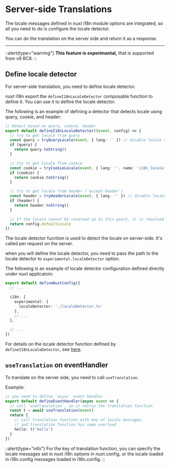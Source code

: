 # Server-side Translations

The locale messages defined in nuxt i18n module options are integrated, so all you need to do is configure the locale detector. 

You can do the translation on the server side and return it as a response.

---

::alert{type="warning"}
**This feature is experimantal,** that is supported from v8 RC8.
::

## Define locale detector

For server-side translation, you need to define locale detector.

nuxt i18n export the `defineI18nLocaleDetector` composable function to define it.
You can use it to define the locale detector.

The following is an example of defining a detector that detects locale using query, cookie, and header:
```ts {}[localeDetector.ts]
// Detect based on query, cookie, header
export default defineI18nLocaleDetector((event, config) => {
  // try to get locale from query
  const query = tryQueryLocale(event, { lang: '' }) // disable locale default value with `lang` option
  if (query) {
    return query.toString()
  }

  // try to get locale from cookie
  const cookie = tryCookieLocale(event, { lang: '', name: 'i18n_locale' }) // disable locale default value with `lang` option
  if (cookie) {
    return cookie.toString()
  }

  // try to get locale from header (`accept-header`)
  const header = tryHeaderLocale(event, { lang: '' }) // disable locale default value with `lang` option
  if (header) {
    return header.toString()
  }

  // If the locale cannot be resolved up to this point, it is resolved with the value `defaultLocale` of the locale config passed to the function
  return config.defaultLocale
})
```

The locale detector fucntion is used to detect the locale on server-side. It's called per request on the server.

when you will define the locale detector, you need to pass the path to the locale detector to `experimental.localeDetector` option.

The following is an example of locale detector configuration defined directly under nuxt applicatoin:

```ts {}[nuxt.config.ts]
export default defineNuxtConfig({
  // ...

  i18n: {
    experimental: {
      localeDetector: './localeDetector.ts'
    },
    // ...
  },

  // ...
})
```

For details on the locale detector function defined by `defineI18nLocaleDetector`, see [here](../api/composables#definei18nlocaledetector).


## `useTranslation` on eventHandler

To translate on the server side, you need to call `useTranslation`.

Example:
```ts
// you need to define `async` event handler
export default defineEventHandler(async event => {
  // call `useTranslation`, so it retrun the translation function
  const t = await useTranslation(event)
  return {
    // call translation function with key of locale messages,
    // and translation function has some overload
    hello: t('hello')
  }
})
```

::alert{type="info"}
For the key of translation function, you can specify the locale messages set in nuxt i18n options in nuxt.config, or the locale loaded in i18n.config messages loaded in i18n.config.
::

